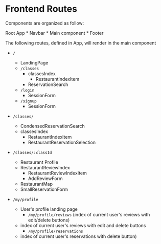 # Frontend Routes

Components are organized as follow: 

Root
    App
    * Navbar
    * Main component
    * Footer

The following routes, defined in App, will render in the main component

* `/` 
    * LandingPage
    * `/classes` 
        * classesIndex
            * RestaurantIndexItem
        * ReservationSearch
    * `/login`
        * SessionForm
    * `/signup`
        * SessionForm

* `/classes/`
    * CondensedReservationSearch
    * classesIndex
        * RestaurantIndexItem
        * RestaurantReservationSelection

* `/classes/:classId`
    * Restaurant Profile
    * RestaurantReviewIndex
        * RestaurantReviewIndexItem
        * AddReviewForm
    * RestaurantMap
    * SmallReservationForm

* `/my/profile`
    * User's profile landing page
        * `/my/profile/reviews` (index of current user's reviews with edit/delete buttons)
    * index of current user's reviews with edit and delete buttons
        * `/my/profile/reservations` 
    * index of current user's reservations with delete button)